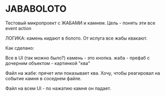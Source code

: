 # JABABOLOTO
Тестовый микропроект с ЖАБАМИ и камнем. Цель - понять эти все event action


ЛОГИКА: камень кидают в болото. От испуга все жабы квакают.

Как сделано:

Все в UI (так можно было?)
камень - это кнопка.
жаба - префаб с дочерним объектом - картинкой "ква" 

Файл на жабе: прячет или показывает ква. 
Хочу, чтобы реагировал на событие камня в соседнем файле.

Файл на всем UI - по нажатию камня он падает.
